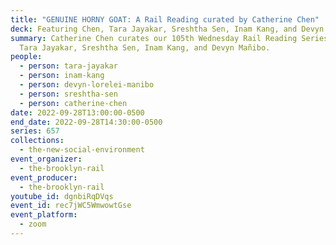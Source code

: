 ```yaml
---
title: "GENUINE HORNY GOAT: A Rail Reading curated by Catherine Chen"
deck: Featuring Chen, Tara Jayakar, Sreshtha Sen, Inam Kang, and Devyn Mañibo
summary: Catherine Chen curates our 105th Wednesday Rail Reading Series with
  Tara Jayakar, Sreshtha Sen, Inam Kang, and Devyn Mañibo.
people:
  - person: tara-jayakar
  - person: inam-kang
  - person: devyn-lorelei-manibo
  - person: sreshtha-sen
  - person: catherine-chen
date: 2022-09-28T13:00:00-0500
end_date: 2022-09-28T14:30:00-0500
series: 657
collections:
  - the-new-social-environment
event_organizer:
  - the-brooklyn-rail
event_producer:
  - the-brooklyn-rail
youtube_id: dgnbiRqDVqs
event_id: rec7jWC5WmwowtGse
event_platform:
  - zoom
---
```

